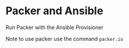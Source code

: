 # Packer and Ansible

Run Packer with the Ansible Provisioner

Note to use packer use the command `packer.io`
